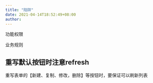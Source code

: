 ```yaml
---
title: "陷阱"
date: 2021-04-14T18:52:49+08:00
author: 
---
```


功能权限

业务规则

## 重写默认按钮时注意refresh

重写表单的【新建、复制、修改，删除】等按钮时，要保证可以刷新列表